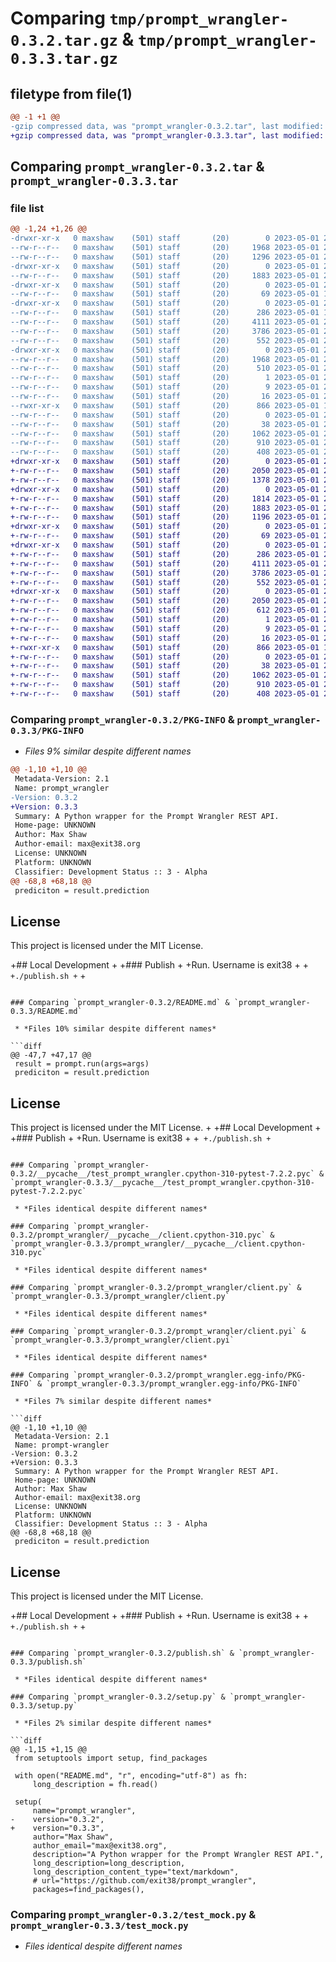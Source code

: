 # Comparing `tmp/prompt_wrangler-0.3.2.tar.gz` & `tmp/prompt_wrangler-0.3.3.tar.gz`

## filetype from file(1)

```diff
@@ -1 +1 @@
-gzip compressed data, was "prompt_wrangler-0.3.2.tar", last modified: Mon May  1 21:58:35 2023, max compression
+gzip compressed data, was "prompt_wrangler-0.3.3.tar", last modified: Mon May  1 23:05:10 2023, max compression
```

## Comparing `prompt_wrangler-0.3.2.tar` & `prompt_wrangler-0.3.3.tar`

### file list

```diff
@@ -1,24 +1,26 @@
-drwxr-xr-x   0 maxshaw    (501) staff       (20)        0 2023-05-01 21:58:35.813295 prompt_wrangler-0.3.2/
--rw-r--r--   0 maxshaw    (501) staff       (20)     1968 2023-05-01 21:58:35.813130 prompt_wrangler-0.3.2/PKG-INFO
--rw-r--r--   0 maxshaw    (501) staff       (20)     1296 2023-05-01 21:43:34.000000 prompt_wrangler-0.3.2/README.md
-drwxr-xr-x   0 maxshaw    (501) staff       (20)        0 2023-05-01 21:58:35.811365 prompt_wrangler-0.3.2/__pycache__/
--rw-r--r--   0 maxshaw    (501) staff       (20)     1883 2023-05-01 20:47:14.000000 prompt_wrangler-0.3.2/__pycache__/test_prompt_wrangler.cpython-310-pytest-7.2.2.pyc
-drwxr-xr-x   0 maxshaw    (501) staff       (20)        0 2023-05-01 21:58:35.811840 prompt_wrangler-0.3.2/prompt_wrangler/
--rw-r--r--   0 maxshaw    (501) staff       (20)       69 2023-05-01 14:12:42.000000 prompt_wrangler-0.3.2/prompt_wrangler/__init__.py
-drwxr-xr-x   0 maxshaw    (501) staff       (20)        0 2023-05-01 21:58:35.812889 prompt_wrangler-0.3.2/prompt_wrangler/__pycache__/
--rw-r--r--   0 maxshaw    (501) staff       (20)      286 2023-05-01 14:12:45.000000 prompt_wrangler-0.3.2/prompt_wrangler/__pycache__/__init__.cpython-310.pyc
--rw-r--r--   0 maxshaw    (501) staff       (20)     4111 2023-05-01 21:03:40.000000 prompt_wrangler-0.3.2/prompt_wrangler/__pycache__/client.cpython-310.pyc
--rw-r--r--   0 maxshaw    (501) staff       (20)     3786 2023-05-01 21:03:28.000000 prompt_wrangler-0.3.2/prompt_wrangler/client.py
--rw-r--r--   0 maxshaw    (501) staff       (20)      552 2023-05-01 20:51:29.000000 prompt_wrangler-0.3.2/prompt_wrangler/client.pyi
-drwxr-xr-x   0 maxshaw    (501) staff       (20)        0 2023-05-01 21:58:35.812599 prompt_wrangler-0.3.2/prompt_wrangler.egg-info/
--rw-r--r--   0 maxshaw    (501) staff       (20)     1968 2023-05-01 21:58:35.000000 prompt_wrangler-0.3.2/prompt_wrangler.egg-info/PKG-INFO
--rw-r--r--   0 maxshaw    (501) staff       (20)      510 2023-05-01 21:58:35.000000 prompt_wrangler-0.3.2/prompt_wrangler.egg-info/SOURCES.txt
--rw-r--r--   0 maxshaw    (501) staff       (20)        1 2023-05-01 21:58:35.000000 prompt_wrangler-0.3.2/prompt_wrangler.egg-info/dependency_links.txt
--rw-r--r--   0 maxshaw    (501) staff       (20)        9 2023-05-01 21:58:35.000000 prompt_wrangler-0.3.2/prompt_wrangler.egg-info/requires.txt
--rw-r--r--   0 maxshaw    (501) staff       (20)       16 2023-05-01 21:58:35.000000 prompt_wrangler-0.3.2/prompt_wrangler.egg-info/top_level.txt
--rwxr-xr-x   0 maxshaw    (501) staff       (20)      866 2023-05-01 14:35:01.000000 prompt_wrangler-0.3.2/publish.sh
--rw-r--r--   0 maxshaw    (501) staff       (20)        0 2023-05-01 20:47:41.000000 prompt_wrangler-0.3.2/run_prompt.py
--rw-r--r--   0 maxshaw    (501) staff       (20)       38 2023-05-01 21:58:35.813351 prompt_wrangler-0.3.2/setup.cfg
--rw-r--r--   0 maxshaw    (501) staff       (20)     1062 2023-05-01 21:58:35.000000 prompt_wrangler-0.3.2/setup.py
--rw-r--r--   0 maxshaw    (501) staff       (20)      910 2023-05-01 21:04:37.000000 prompt_wrangler-0.3.2/test_mock.py
--rw-r--r--   0 maxshaw    (501) staff       (20)      408 2023-05-01 21:40:20.000000 prompt_wrangler-0.3.2/test_real.py
+drwxr-xr-x   0 maxshaw    (501) staff       (20)        0 2023-05-01 23:05:10.663815 prompt_wrangler-0.3.3/
+-rw-r--r--   0 maxshaw    (501) staff       (20)     2050 2023-05-01 23:05:10.663660 prompt_wrangler-0.3.3/PKG-INFO
+-rw-r--r--   0 maxshaw    (501) staff       (20)     1378 2023-05-01 21:59:09.000000 prompt_wrangler-0.3.3/README.md
+drwxr-xr-x   0 maxshaw    (501) staff       (20)        0 2023-05-01 23:05:10.661524 prompt_wrangler-0.3.3/__pycache__/
+-rw-r--r--   0 maxshaw    (501) staff       (20)     1814 2023-05-01 21:04:39.000000 prompt_wrangler-0.3.3/__pycache__/test_mock.cpython-310-pytest-7.2.2.pyc
+-rw-r--r--   0 maxshaw    (501) staff       (20)     1883 2023-05-01 20:47:14.000000 prompt_wrangler-0.3.3/__pycache__/test_prompt_wrangler.cpython-310-pytest-7.2.2.pyc
+-rw-r--r--   0 maxshaw    (501) staff       (20)     1196 2023-05-01 21:40:23.000000 prompt_wrangler-0.3.3/__pycache__/test_real.cpython-310-pytest-7.2.2.pyc
+drwxr-xr-x   0 maxshaw    (501) staff       (20)        0 2023-05-01 23:05:10.662232 prompt_wrangler-0.3.3/prompt_wrangler/
+-rw-r--r--   0 maxshaw    (501) staff       (20)       69 2023-05-01 23:03:32.000000 prompt_wrangler-0.3.3/prompt_wrangler/__init__.py
+drwxr-xr-x   0 maxshaw    (501) staff       (20)        0 2023-05-01 23:05:10.663416 prompt_wrangler-0.3.3/prompt_wrangler/__pycache__/
+-rw-r--r--   0 maxshaw    (501) staff       (20)      286 2023-05-01 23:05:04.000000 prompt_wrangler-0.3.3/prompt_wrangler/__pycache__/__init__.cpython-310.pyc
+-rw-r--r--   0 maxshaw    (501) staff       (20)     4111 2023-05-01 21:03:40.000000 prompt_wrangler-0.3.3/prompt_wrangler/__pycache__/client.cpython-310.pyc
+-rw-r--r--   0 maxshaw    (501) staff       (20)     3786 2023-05-01 21:03:28.000000 prompt_wrangler-0.3.3/prompt_wrangler/client.py
+-rw-r--r--   0 maxshaw    (501) staff       (20)      552 2023-05-01 20:51:29.000000 prompt_wrangler-0.3.3/prompt_wrangler/client.pyi
+drwxr-xr-x   0 maxshaw    (501) staff       (20)        0 2023-05-01 23:05:10.663049 prompt_wrangler-0.3.3/prompt_wrangler.egg-info/
+-rw-r--r--   0 maxshaw    (501) staff       (20)     2050 2023-05-01 23:05:10.000000 prompt_wrangler-0.3.3/prompt_wrangler.egg-info/PKG-INFO
+-rw-r--r--   0 maxshaw    (501) staff       (20)      612 2023-05-01 23:05:10.000000 prompt_wrangler-0.3.3/prompt_wrangler.egg-info/SOURCES.txt
+-rw-r--r--   0 maxshaw    (501) staff       (20)        1 2023-05-01 23:05:10.000000 prompt_wrangler-0.3.3/prompt_wrangler.egg-info/dependency_links.txt
+-rw-r--r--   0 maxshaw    (501) staff       (20)        9 2023-05-01 23:05:10.000000 prompt_wrangler-0.3.3/prompt_wrangler.egg-info/requires.txt
+-rw-r--r--   0 maxshaw    (501) staff       (20)       16 2023-05-01 23:05:10.000000 prompt_wrangler-0.3.3/prompt_wrangler.egg-info/top_level.txt
+-rwxr-xr-x   0 maxshaw    (501) staff       (20)      866 2023-05-01 14:35:01.000000 prompt_wrangler-0.3.3/publish.sh
+-rw-r--r--   0 maxshaw    (501) staff       (20)        0 2023-05-01 20:47:41.000000 prompt_wrangler-0.3.3/run_prompt.py
+-rw-r--r--   0 maxshaw    (501) staff       (20)       38 2023-05-01 23:05:10.663868 prompt_wrangler-0.3.3/setup.cfg
+-rw-r--r--   0 maxshaw    (501) staff       (20)     1062 2023-05-01 23:05:10.000000 prompt_wrangler-0.3.3/setup.py
+-rw-r--r--   0 maxshaw    (501) staff       (20)      910 2023-05-01 21:04:37.000000 prompt_wrangler-0.3.3/test_mock.py
+-rw-r--r--   0 maxshaw    (501) staff       (20)      408 2023-05-01 21:40:20.000000 prompt_wrangler-0.3.3/test_real.py
```

### Comparing `prompt_wrangler-0.3.2/PKG-INFO` & `prompt_wrangler-0.3.3/PKG-INFO`

 * *Files 9% similar despite different names*

```diff
@@ -1,10 +1,10 @@
 Metadata-Version: 2.1
 Name: prompt_wrangler
-Version: 0.3.2
+Version: 0.3.3
 Summary: A Python wrapper for the Prompt Wrangler REST API.
 Home-page: UNKNOWN
 Author: Max Shaw
 Author-email: max@exit38.org
 License: UNKNOWN
 Platform: UNKNOWN
 Classifier: Development Status :: 3 - Alpha
@@ -68,8 +68,18 @@
 prediciton = result.prediction
 ```
 
 ## License
 
 This project is licensed under the MIT License.
 
+## Local Development
+
+### Publish
+
+Run. Username is exit38
+
+```
+./publish.sh
+```
+
```

### Comparing `prompt_wrangler-0.3.2/README.md` & `prompt_wrangler-0.3.3/README.md`

 * *Files 10% similar despite different names*

```diff
@@ -47,7 +47,17 @@
 result = prompt.run(args=args)
 prediciton = result.prediction
 ```
 
 ## License
 
 This project is licensed under the MIT License.
+
+## Local Development
+
+### Publish
+
+Run. Username is exit38
+
+```
+./publish.sh
+```
```

### Comparing `prompt_wrangler-0.3.2/__pycache__/test_prompt_wrangler.cpython-310-pytest-7.2.2.pyc` & `prompt_wrangler-0.3.3/__pycache__/test_prompt_wrangler.cpython-310-pytest-7.2.2.pyc`

 * *Files identical despite different names*

### Comparing `prompt_wrangler-0.3.2/prompt_wrangler/__pycache__/client.cpython-310.pyc` & `prompt_wrangler-0.3.3/prompt_wrangler/__pycache__/client.cpython-310.pyc`

 * *Files identical despite different names*

### Comparing `prompt_wrangler-0.3.2/prompt_wrangler/client.py` & `prompt_wrangler-0.3.3/prompt_wrangler/client.py`

 * *Files identical despite different names*

### Comparing `prompt_wrangler-0.3.2/prompt_wrangler/client.pyi` & `prompt_wrangler-0.3.3/prompt_wrangler/client.pyi`

 * *Files identical despite different names*

### Comparing `prompt_wrangler-0.3.2/prompt_wrangler.egg-info/PKG-INFO` & `prompt_wrangler-0.3.3/prompt_wrangler.egg-info/PKG-INFO`

 * *Files 7% similar despite different names*

```diff
@@ -1,10 +1,10 @@
 Metadata-Version: 2.1
 Name: prompt-wrangler
-Version: 0.3.2
+Version: 0.3.3
 Summary: A Python wrapper for the Prompt Wrangler REST API.
 Home-page: UNKNOWN
 Author: Max Shaw
 Author-email: max@exit38.org
 License: UNKNOWN
 Platform: UNKNOWN
 Classifier: Development Status :: 3 - Alpha
@@ -68,8 +68,18 @@
 prediciton = result.prediction
 ```
 
 ## License
 
 This project is licensed under the MIT License.
 
+## Local Development
+
+### Publish
+
+Run. Username is exit38
+
+```
+./publish.sh
+```
+
```

### Comparing `prompt_wrangler-0.3.2/publish.sh` & `prompt_wrangler-0.3.3/publish.sh`

 * *Files identical despite different names*

### Comparing `prompt_wrangler-0.3.2/setup.py` & `prompt_wrangler-0.3.3/setup.py`

 * *Files 2% similar despite different names*

```diff
@@ -1,15 +1,15 @@
 from setuptools import setup, find_packages
 
 with open("README.md", "r", encoding="utf-8") as fh:
     long_description = fh.read()
 
 setup(
     name="prompt_wrangler",
-    version="0.3.2",
+    version="0.3.3",
     author="Max Shaw",
     author_email="max@exit38.org",
     description="A Python wrapper for the Prompt Wrangler REST API.",
     long_description=long_description,
     long_description_content_type="text/markdown",
     # url="https://github.com/exit38/prompt_wrangler",
     packages=find_packages(),
```

### Comparing `prompt_wrangler-0.3.2/test_mock.py` & `prompt_wrangler-0.3.3/test_mock.py`

 * *Files identical despite different names*

